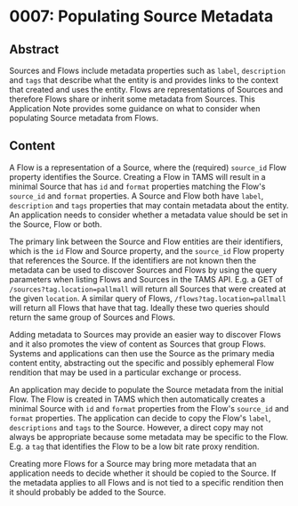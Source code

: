 # 0007: Populating Source Metadata

## Abstract

Sources and Flows include metadata properties such as `label`, `description` and `tags` that describe what the entity is and provides links to the context that created and uses the entity.
Flows are representations of Sources and therefore Flows share or inherit some metadata from Sources.
This Application Note provides some guidance on what to consider when populating Source metadata from Flows.

## Content

A Flow is a representation of a Source, where the (required) `source_id` Flow property identifies the Source.
Creating a Flow in TAMS will result in a minimal Source that has `id` and `format` properties matching the Flow's `source_id` and `format` properties.
A Source and Flow both have `label`, `description` and `tags` properties that may contain metadata about the entity.
An application needs to consider whether a metadata value should be set in the Source, Flow or both.

The primary link between the Source and Flow entities are their identifiers, which is the `id` Flow and Source property, and the `source_id` Flow property that references the Source.
If the identifiers are not known then the metadata can be used to discover Sources and Flows by using the query parameters when listing Flows and Sources in the TAMS API.
E.g. a GET of `/sources?tag.location=pallmall` will return all Sources that were created at the given `location`.
A similar query of Flows, `/flows?tag.location=pallmall` will return all Flows that have that tag.
Ideally these two queries should return the same group of Sources and Flows.

Adding metadata to Sources may provide an easier way to discover Flows and it also promotes the view of content as Sources that group Flows.
Systems and applications can then use the Source as the primary media content entity, abstracting out the specific and possibly ephemeral Flow rendition that may be used in a particular exchange or process.

An application may decide to populate the Source metadata from the initial Flow.
The Flow is created in TAMS which then automatically creates a minimal Source with `id` and `format` properties from the Flow's `source_id` and `format` properties.
The application can decide to copy the Flow's `label`, `descriptions` and `tags` to the Source.
However, a direct copy may not always be appropriate because some metadata may be specific to the Flow.
E.g. a `tag` that identifies the Flow to be a low bit rate proxy rendition.

Creating more Flows for a Source may bring more metadata that an application needs to decide whether it should be copied to the Source.
If the metadata applies to all Flows and is not tied to a specific rendition then it should probably be added to the Source.
